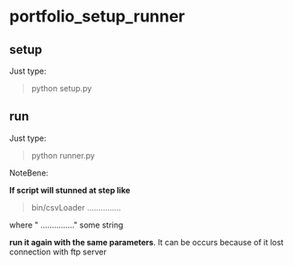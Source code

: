 portfolio_setup_runner
======================
setup
-----
Just type:
>python setup.py

run
---
Just type:
>python runner.py

NoteBene:

**If script will stunned at step like**

>bin/csvLoader ...............

where " ..............." some string

**run it again with the same parameters**. It can be occurs because of it lost connection with ftp server